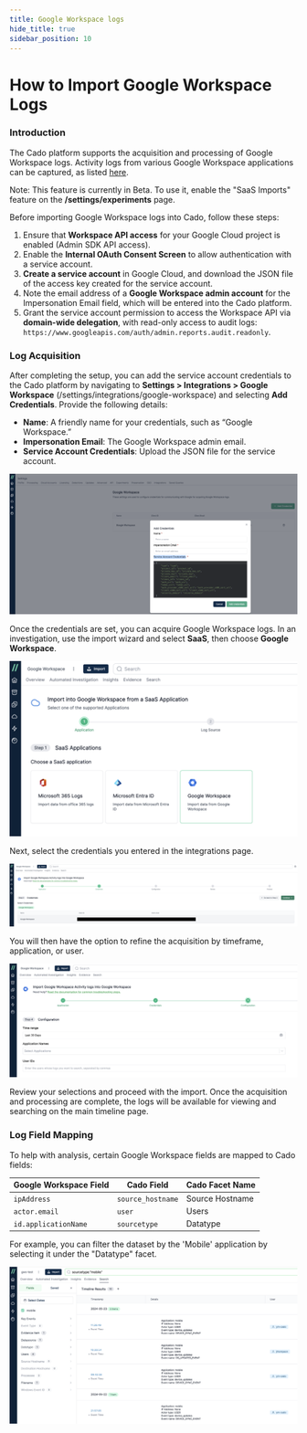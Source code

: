 ```yaml
---
title: Google Workspace logs
hide_title: true
sidebar_position: 10
---
```


# How to Import Google Workspace Logs

### Introduction

The Cado platform supports the acquisition and processing of Google Workspace logs. Activity logs from various Google Workspace applications can be captured, as listed [here](https://developers.google.com/admin-sdk/reports/reference/rest/v1/activities).

Note: This feature is currently in Beta. To use it, enable the "SaaS Imports" feature on the **/settings/experiments** page.

Before importing Google Workspace logs into Cado, follow these steps:

1. Ensure that **Workspace API access** for your Google Cloud project is enabled (Admin SDK API access).
2. Enable the **Internal OAuth Consent Screen** to allow authentication with a service account.
3. **Create a service account** in Google Cloud, and download the JSON file of the access key created for the service account.
4. Note the email address of a **Google Workspace admin account** for the Impersonation Email field, which will be entered into the Cado platform.
5. Grant the service account permission to access the Workspace API via **domain-wide delegation**, with read-only access to audit logs:  
   `https://www.googleapis.com/auth/admin.reports.audit.readonly`.

### Log Acquisition

After completing the setup, you can add the service account credentials to the Cado platform by navigating to **Settings > Integrations > Google Workspace** (/settings/integrations/google-workspace) and selecting **Add Credentials**. Provide the following details:

- **Name**: A friendly name for your credentials, such as “Google Workspace.”
- **Impersonation Email**: The Google Workspace admin email.
- **Service Account Credentials**: Upload the JSON file for the service account.

![Google Workspace - Add Creds](/img/gws-add-creds.png)

Once the credentials are set, you can acquire Google Workspace logs. In an investigation, use the import wizard and select **SaaS**, then choose **Google Workspace**.

![Google Workspace - Import](/img/gws-import.png)

Next, select the credentials you entered in the integrations page.

![Google Workspace - Select credentials](/img/gws-import-select-creds.png)

You will then have the option to refine the acquisition by timeframe, application, or user.

![Google Workspace - Import Configuration](/img/gws-import-config.png)

Review your selections and proceed with the import. Once the acquisition and processing are complete, the logs will be available for viewing and searching on the main timeline page.

### Log Field Mapping

To help with analysis, certain Google Workspace fields are mapped to Cado fields:

| Google Workspace Field | Cado Field       | Cado Facet Name   |
| ---------------------- | ---------------- | ----------------- |
| `ipAddress`            | `source_hostname` | Source Hostname   |
| `actor.email`          | `user`            | Users             |
| `id.applicationName`   | `sourcetype`      | Datatype          |

For example, you can filter the dataset by the 'Mobile' application by selecting it under the "Datatype" facet.

![Google Workspace - Timeline Filtering](/img/gws-timeline.png)